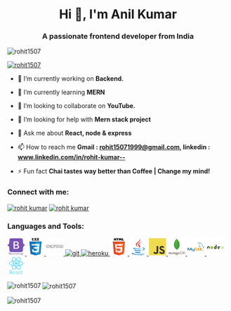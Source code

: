 <h1 align="center">Hi 👋, I'm Anil Kumar</h1>
<h3 align="center">A passionate frontend developer from India</h3>

<p align="left"> <img src="https://komarev.com/ghpvc/?username=rohit1507&label=Profile%20views&color=0e75b6&style=flat" alt="rohit1507" /> </p>

<p align="left"> <a href="https://github.com/ryo-ma/github-profile-trophy"><img src="https://github-profile-trophy.vercel.app/?username=rohit1507" alt="rohit1507" /></a> </p>

- 🔭 I’m currently working on **Backend.**

- 🌱 I’m currently learning **MERN**

- 👯 I’m looking to collaborate on **YouTube.**

- 🤝 I’m looking for help with **Mern stack project**

- 💬 Ask me about **React, node & express**

- 📫 How to reach me **Gmail : rohit15071999@gmail.com, linkedin : www.linkedin.com/in/rohit-kumar--**

- ⚡ Fun fact **Chai tastes way better than Coffee | Change my mind!**

<h3 align="left">Connect with me:</h3>
<p align="left">
<a href="https://linkedin.com/in/rohit kumar" target="blank"><img align="center" src="https://raw.githubusercontent.com/rahuldkjain/github-profile-readme-generator/master/src/images/icons/Social/linked-in-alt.svg" alt="rohit kumar" height="30" width="40" /></a>
<a href="https://fb.com/rohit kumar" target="blank"><img align="center" src="https://raw.githubusercontent.com/rahuldkjain/github-profile-readme-generator/master/src/images/icons/Social/facebook.svg" alt="rohit kumar" height="30" width="40" /></a>
</p>

<h3 align="left">Languages and Tools:</h3>
<p align="left"> <a href="https://getbootstrap.com" target="_blank"> <img src="https://raw.githubusercontent.com/devicons/devicon/master/icons/bootstrap/bootstrap-plain-wordmark.svg" alt="bootstrap" width="40" height="40"/> </a> <a href="https://www.w3schools.com/css/" target="_blank"> <img src="https://raw.githubusercontent.com/devicons/devicon/master/icons/css3/css3-original-wordmark.svg" alt="css3" width="40" height="40"/> </a> <a href="https://expressjs.com" target="_blank"> <img src="https://raw.githubusercontent.com/devicons/devicon/master/icons/express/express-original-wordmark.svg" alt="express" width="40" height="40"/> </a> <a href="https://git-scm.com/" target="_blank"> <img src="https://www.vectorlogo.zone/logos/git-scm/git-scm-icon.svg" alt="git" width="40" height="40"/> </a> <a href="https://heroku.com" target="_blank"> <img src="https://www.vectorlogo.zone/logos/heroku/heroku-icon.svg" alt="heroku" width="40" height="40"/> </a> <a href="https://www.w3.org/html/" target="_blank"> <img src="https://raw.githubusercontent.com/devicons/devicon/master/icons/html5/html5-original-wordmark.svg" alt="html5" width="40" height="40"/> </a> <a href="https://www.java.com" target="_blank"> <img src="https://raw.githubusercontent.com/devicons/devicon/master/icons/java/java-original.svg" alt="java" width="40" height="40"/> </a> <a href="https://developer.mozilla.org/en-US/docs/Web/JavaScript" target="_blank"> <img src="https://raw.githubusercontent.com/devicons/devicon/master/icons/javascript/javascript-original.svg" alt="javascript" width="40" height="40"/> </a> <a href="https://www.mongodb.com/" target="_blank"> <img src="https://raw.githubusercontent.com/devicons/devicon/master/icons/mongodb/mongodb-original-wordmark.svg" alt="mongodb" width="40" height="40"/> </a> <a href="https://www.mysql.com/" target="_blank"> <img src="https://raw.githubusercontent.com/devicons/devicon/master/icons/mysql/mysql-original-wordmark.svg" alt="mysql" width="40" height="40"/> </a> <a href="https://nodejs.org" target="_blank"> <img src="https://raw.githubusercontent.com/devicons/devicon/master/icons/nodejs/nodejs-original-wordmark.svg" alt="nodejs" width="40" height="40"/> </a> <a href="https://reactjs.org/" target="_blank"> <img src="https://raw.githubusercontent.com/devicons/devicon/master/icons/react/react-original-wordmark.svg" alt="react" width="40" height="40"/> </a> </p>

<p><img align="left" src="https://github-readme-stats.vercel.app/api/top-langs?username=rohit1507&show_icons=true&locale=en&layout=compact" alt="rohit1507" /></p>

<p>&nbsp;<img align="center" src="https://github-readme-stats.vercel.app/api?username=rohit1507&show_icons=true&locale=en" alt="rohit1507" /></p>

<p><img align="center" src="https://github-readme-streak-stats.herokuapp.com/?user=rohit1507&" alt="rohit1507" /></p>
